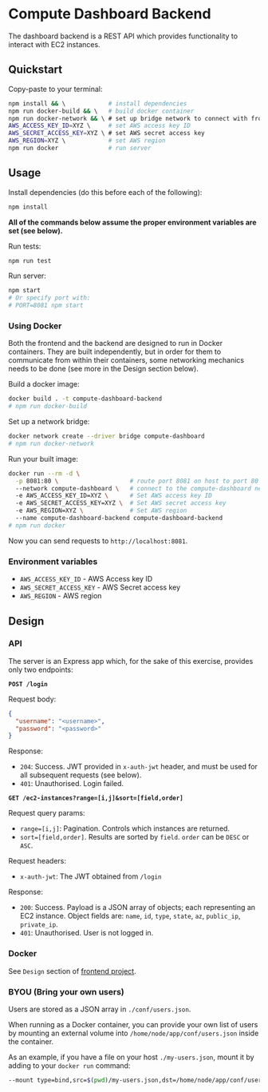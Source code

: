 # Compute Dashboard Backend

The dashboard backend is a REST API which provides functionality to interact
with EC2 instances.

## Quickstart

Copy-paste to your terminal:

```sh
npm install && \            # install dependencies
npm run docker-build && \   # build docker container
npm run docker-network && \ # set up bridge network to connect with frontend
AWS_ACCESS_KEY_ID=XYZ \     # set AWS access key ID
AWS_SECRET_ACCESS_KEY=XYZ \ # set AWS secret access key
AWS_REGION=XYZ \            # set AWS region
npm run docker              # run server
```

## Usage

Install dependencies (do this before each of the following):

```sh
npm install
```

**All of the commands below assume the proper environment variables are set
(see below).**

Run tests:

```sh
npm run test
```

Run server:

```sh
npm start
# Or specify port with:
# PORT=8081 npm start
```

### Using Docker

Both the frontend and the backend are designed to run in Docker containers.
They are built independently, but in order for them to communicate from within
their containers, some networking mechanics needs to be done (see more in the
Design section below).

Build a docker image:

```sh
docker build . -t compute-dashboard-backend
# npm run docker-build
```

Set up a network bridge:

```sh
docker network create --driver bridge compute-dashboard
# npm run docker-network
```

Run your built image:

```sh
docker run --rm -d \
  -p 8081:80 \                    # route port 8081 on host to port 80
  --network compute-dashboard \   # connect to the compute-dashboard network
  -e AWS_ACCESS_KEY_ID=XYZ \      # Set AWS access key ID
  -e AWS_SECRET_ACCESS_KEY=XYZ \  # Set AWS secret access key
  -e AWS_REGION=XYZ \             # Set AWS region
  --name compute-dashboard-backend compute-dashboard-backend
# npm run docker
```

Now you can send requests to `http://localhost:8081`.

### Environment variables

- `AWS_ACCESS_KEY_ID` - AWS Access key ID
- `AWS_SECRET_ACCESS_KEY` - AWS Secret access key
- `AWS_REGION` - AWS region

## Design

### API

The server is an Express app which, for the sake of this exercise, provides
only two endpoints:

**`POST /login`**

Request body:

```json
{
  "username": "<username>",
  "password": "<password>"
}
```

Response:

- `204`: Success. JWT provided in `x-auth-jwt` header, and must be used for
  all subsequent requests (see below).
- `401`: Unauthorised. Login failed.

**`GET /ec2-instances?range=[i,j]&sort=[field,order]`**

Request query params:

- `range=[i,j]`: Pagination. Controls which instances are returned.
- `sort=[field,order]`. Results are sorted by `field`. `order` can be
  `DESC` or `ASC`.

Request headers:

- `x-auth-jwt`: The JWT obtained from `/login`

Response:

- `200`: Success. Payload is a JSON array of objects; each representing an EC2
  instance. Object fields are: `name`, `id`, `type`, `state`, `az`, `public_ip`,
  `private_ip`.
- `401`: Unauthorised. User is not logged in.

### Docker

See `Design` section of [frontend project](https://github.com/EyalAr/compute-dashboard-backend).

### BYOU (Bring your own users)

Users are stored as a JSON array in `./conf/users.json`.

When running as a Docker container, you can provide your own list of users
by mounting an external volume into `/home/node/app/conf/users.json` inside
the container.

As an example, if you have a file on your host `./my-users.json`, mount it by
adding to your `docker run` command:

```sh
--mount type=bind,src=$(pwd)/my-users.json,dst=/home/node/app/conf/users.json,readonly
```
